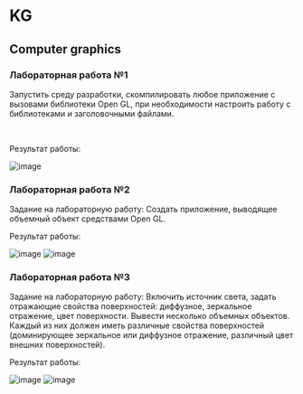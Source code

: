 <h1>KG</h1>
<h2>Computer graphics</h2>

<h3>Лабораторная работа №1</h3>
<p>Запустить среду разработки, скомпилировать любое приложение с вызовами библиотеки Open GL, при необходимости настроить работу с библиотеками и заголовочными файлами.</p><br>

Результат работы:

![image](https://github.com/wogusfer/KG/assets/100072041/4a549d85-62b3-4761-8669-779c93d2c544)

<h3>Лабораторная работа №2</h3>
Задание на лабораторную работу: Создать приложение, выводящее объемный объект средствами Open GL. 

Результат работы:

![image](https://github.com/wogusfer/KG/assets/100072041/38b8b9e6-a14c-44ab-a272-d3824f2811da)
![image](https://github.com/wogusfer/KG/assets/100072041/85fe2f4d-80a9-43ef-b06f-e102d2ff8c31)

<h3>Лабораторная работа №3</h3>
Задание на лабораторную работу: Включить источник света, задать отражающие свойства поверхностей: диффузное, зеркальное отражение, цвет поверхности. Вывести несколько объемных объектов. Каждый из них должен иметь различные свойства поверхностей (доминирующее зеркальное или диффузное отражение, различный цвет внешних поверхностей).

Результат работы:

![image](https://github.com/wogusfer/KG/assets/100072041/99020f07-47a3-45ab-aaeb-2a01c6f9bb64)
![image](https://github.com/wogusfer/KG/assets/100072041/d20641bf-3688-40c9-b463-a73216ca901f)
